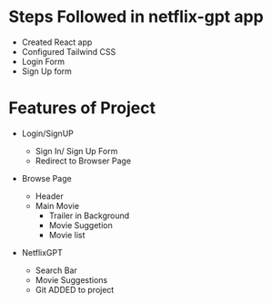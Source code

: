 # Steps Followed in netflix-gpt app
- Created React app 
- Configured Tailwind CSS
-  Login Form
-  Sign Up form


# Features of Project

- Login/SignUP
    - Sign In/ Sign Up Form
    - Redirect to Browser Page

- Browse Page
    - Header
    - Main Movie
        - Trailer in Background
        - Movie Suggetion
        - Movie list

- NetflixGPT
    - Search Bar
    - Movie Suggestions
    - Git ADDED to project
